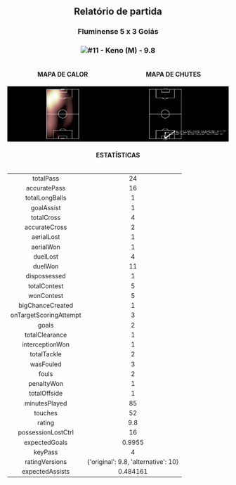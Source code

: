 <h2 style="text-align: center;">Relatório de partida</h3>

<h3 style="text-align: center;">Fluminense 5 x 3 Goiás</h3>

<h3 style="text-align: center;"><img src="https://api.sofascore.com/api/v1/player/787607/image">#11 - Keno (M) - 9.8</h3>

<div style="text-align: left; display: grid; grid-template-columns: 1fr 1fr;">
  <div>
    <h4 style="text-align: center;">MAPA DE CALOR</h3>
    <img src=../players/heatmaps/11067459_787607.png>
</div>
  <div>
    <h4 style="text-align: center;">MAPA DE CHUTES</h3>
    <img src=../players/shotmaps/11067459_787607.png>
  </div>
</div>

<h4 style="text-align: center;">ESTATÍSTICAS</h3>
<div style="text-align: center; display: grid; grid-template-columns: 1fr;">
  <div>
    <table>
        <tr>
            <td>totalPass
            </td>
            <td>24
            </td>
        </tr><tr>
            <td>accuratePass
            </td>
            <td>16
            </td>
        </tr><tr>
            <td>totalLongBalls
            </td>
            <td>1
            </td>
        </tr><tr>
            <td>goalAssist
            </td>
            <td>1
            </td>
        </tr><tr>
            <td>totalCross
            </td>
            <td>4
            </td>
        </tr><tr>
            <td>accurateCross
            </td>
            <td>2
            </td>
        </tr><tr>
            <td>aerialLost
            </td>
            <td>1
            </td>
        </tr><tr>
            <td>aerialWon
            </td>
            <td>1
            </td>
        </tr><tr>
            <td>duelLost
            </td>
            <td>4
            </td>
        </tr><tr>
            <td>duelWon
            </td>
            <td>11
            </td>
        </tr><tr>
            <td>dispossessed
            </td>
            <td>1
            </td>
        </tr><tr>
            <td>totalContest
            </td>
            <td>5
            </td>
        </tr><tr>
            <td>wonContest
            </td>
            <td>5
            </td>
        </tr><tr>
            <td>bigChanceCreated
            </td>
            <td>1
            </td>
        </tr><tr>
            <td>onTargetScoringAttempt
            </td>
            <td>3
            </td>
        </tr><tr>
            <td>goals
            </td>
            <td>2
            </td>
        </tr><tr>
            <td>totalClearance
            </td>
            <td>1
            </td>
        </tr><tr>
            <td>interceptionWon
            </td>
            <td>1
            </td>
        </tr><tr>
            <td>totalTackle
            </td>
            <td>2
            </td>
        </tr><tr>
            <td>wasFouled
            </td>
            <td>3
            </td>
        </tr><tr>
            <td>fouls
            </td>
            <td>2
            </td>
        </tr><tr>
            <td>penaltyWon
            </td>
            <td>1
            </td>
        </tr><tr>
            <td>totalOffside
            </td>
            <td>1
            </td>
        </tr><tr>
            <td>minutesPlayed
            </td>
            <td>85
            </td>
        </tr><tr>
            <td>touches
            </td>
            <td>52
            </td>
        </tr><tr>
            <td>rating
            </td>
            <td>9.8
            </td>
        </tr><tr>
            <td>possessionLostCtrl
            </td>
            <td>16
            </td>
        </tr><tr>
            <td>expectedGoals
            </td>
            <td>0.9955
            </td>
        </tr><tr>
            <td>keyPass
            </td>
            <td>4
            </td>
        </tr><tr>
            <td>ratingVersions
            </td>
            <td>{'original': 9.8, 'alternative': 10}
            </td>
        </tr><tr>
            <td>expectedAssists
            </td>
            <td>0.484161
            </td>
        </tr>
        </table>
</div>